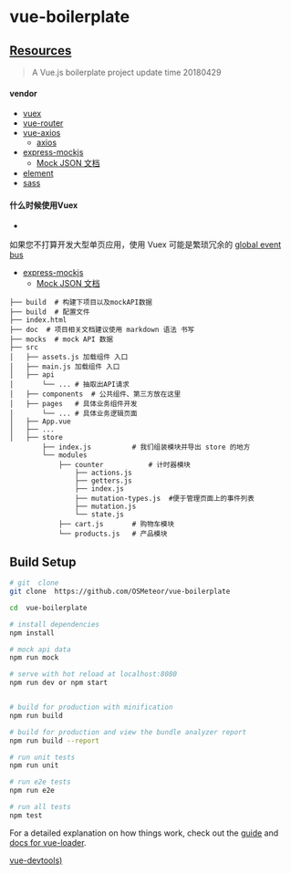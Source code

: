 # vue-boilerplate
## [Resources](./Resources.md)


> A Vue.js boilerplate project update time 20180429

#### vendor 
- [vuex](https://vuex.vuejs.org/zh-cn/intro.html)
- [vue-router](https://router.vuejs.org/zh-cn/)
- [vue-axios](https://github.com/imcvampire/vue-axios)
    - [axios](https://github.com/axios/axios)
- [express-mockjs](https://github.com/52cik/express-mockjs#readme)
    -  [Mock JSON 文档](https://github.com/52cik/express-mockjs/blob/master/README.zh-CN.md)    
- [element](http://element.eleme.io/#/zh-CN)
- [sass](https://www.sass.hk/)
#### 什么时候使用Vuex
-
如果您不打算开发大型单页应用，使用 Vuex 可能是繁琐冗余的 [global event bus](https://cn.vuejs.org/v2/guide/components.html#%E9%9D%9E%E7%88%B6%E5%AD%90%E7%BB%84%E4%BB%B6%E7%9A%84%E9%80%9A%E4%BF%A1)

- [express-mockjs](https://github.com/52cik/express-mockjs#readme)
    -  [Mock JSON 文档](https://github.com/52cik/express-mockjs/blob/master/README.zh-CN.md)

```
├── build  # 构建下项目以及mockAPI数据
├── build  # 配置文件
├── index.html 
├── doc  # 项目相关文档建议使用 markdown 语法 书写
├── mocks  # mock API 数据
├── src
│   ├── assets.js 加载组件 入口
│   ├── main.js 加载组件 入口
│   ├── api
│       └── ... # 抽取出API请求
│   ├── components  # 公共组件、第三方放在这里 
│   ├── pages   # 具体业务组件开发
│       └── ... # 具体业务逻辑页面
│   ├── App.vue
│   ├── ...
│   ├── store 
        ├── index.js          # 我们组装模块并导出 store 的地方   
        └── modules
            ├── counter           # 计时器模块    
                ├── actions.js       
                ├── getters.js       
                ├── index.js       
                ├── mutation-types.js  #便于管理页面上的事件列表     
                ├── mutation.js        
                └── state.js       
            ├── cart.js       # 购物车模块
            └── products.js   # 产品模块

```

## Build Setup

``` bash
# git  clone 
git clone  https://github.com/OSMeteor/vue-boilerplate

cd  vue-boilerplate

# install dependencies
npm install

# mock api data 
npm run mock

# serve with hot reload at localhost:8080
npm run dev or npm start


# build for production with minification
npm run build

# build for production and view the bundle analyzer report
npm run build --report

# run unit tests
npm run unit

# run e2e tests
npm run e2e

# run all tests
npm test
```

For a detailed explanation on how things work, check out the [guide](http://vuejs-templates.github.io/webpack/) and [docs for vue-loader](http://vuejs.github.io/vue-loader).


[vue-devtools)](https://github.com/vuejs/vue-devtools#vue-devtools)